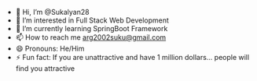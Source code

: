 - 👋 Hi, I’m @Sukalyan28
- 👀 I’m interested in Full Stack Web Development
- 🌱 I’m currently learning SpringBoot Framework
- 📫 How to reach me arg2002suku@gmail.com
- 😄 Pronouns: He/Him
- ⚡ Fun fact: If you are unattractive and have 1 million dollars... people will find you attractive

<!---
Sukalyan28/Sukalyan28 is a ✨ special ✨ repository because its `README.md` (this file) appears on your GitHub profile.
You can click the Preview link to take a look at your changes.
--->
